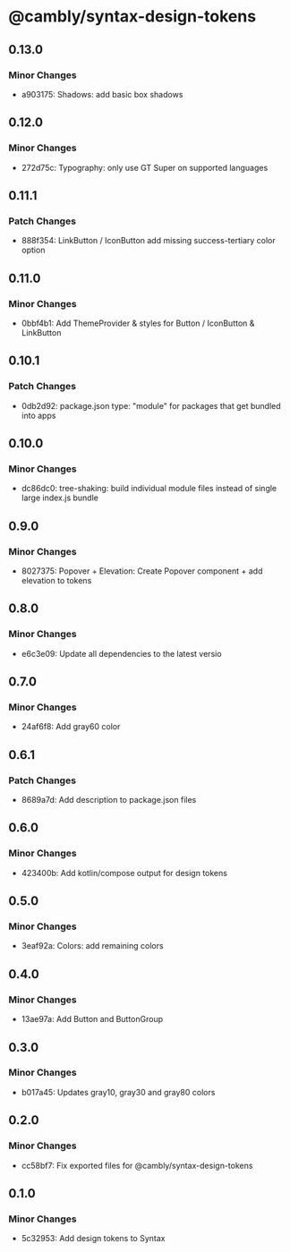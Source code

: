 # @cambly/syntax-design-tokens

## 0.13.0

### Minor Changes

- a903175: Shadows: add basic box shadows

## 0.12.0

### Minor Changes

- 272d75c: Typography: only use GT Super on supported languages

## 0.11.1

### Patch Changes

- 888f354: LinkButton / IconButton add missing success-tertiary color option

## 0.11.0

### Minor Changes

- 0bbf4b1: Add ThemeProvider & styles for Button / IconButton & LinkButton

## 0.10.1

### Patch Changes

- 0db2d92: package.json type: "module" for packages that get bundled into apps

## 0.10.0

### Minor Changes

- dc86dc0: tree-shaking: build individual module files instead of single large index.js bundle

## 0.9.0

### Minor Changes

- 8027375: Popover + Elevation: Create Popover component + add elevation to tokens

## 0.8.0

### Minor Changes

- e6c3e09: Update all dependencies to the latest versio

## 0.7.0

### Minor Changes

- 24af6f8: Add gray60 color

## 0.6.1

### Patch Changes

- 8689a7d: Add description to package.json files

## 0.6.0

### Minor Changes

- 423400b: Add kotlin/compose output for design tokens

## 0.5.0

### Minor Changes

- 3eaf92a: Colors: add remaining colors

## 0.4.0

### Minor Changes

- 13ae97a: Add Button and ButtonGroup

## 0.3.0

### Minor Changes

- b017a45: Updates gray10, gray30 and gray80 colors

## 0.2.0

### Minor Changes

- cc58bf7: Fix exported files for @cambly/syntax-design-tokens

## 0.1.0

### Minor Changes

- 5c32953: Add design tokens to Syntax
